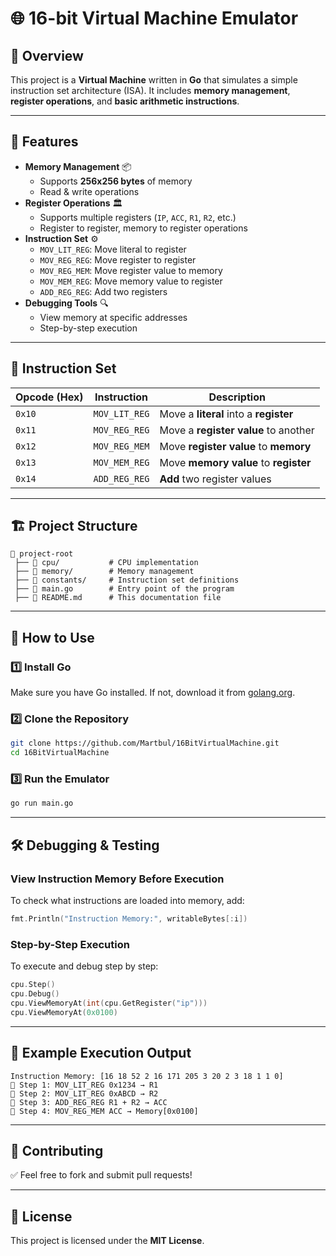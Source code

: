 # 🌐 16-bit Virtual Machine Emulator

## 📌 Overview
This project is a **Virtual Machine** written in **Go** that simulates a simple instruction set architecture (ISA). It includes **memory management**, **register operations**, and **basic arithmetic instructions**.

---

## 🚀 Features
- **Memory Management** 📦
  - Supports **256x256 bytes** of memory
  - Read & write operations
- **Register Operations** 🏛️
  - Supports multiple registers (`IP`, `ACC`, `R1`, `R2`, etc.)
  - Register to register, memory to register operations
- **Instruction Set** ⚙️
  - `MOV_LIT_REG`: Move literal to register
  - `MOV_REG_REG`: Move register to register
  - `MOV_REG_MEM`: Move register value to memory
  - `MOV_MEM_REG`: Move memory value to register
  - `ADD_REG_REG`: Add two registers
- **Debugging Tools** 🔍
  - View memory at specific addresses
  - Step-by-step execution

---

## 📜 Instruction Set

| Opcode (Hex) | Instruction     | Description                            |
|-------------|----------------|----------------------------------------|
| `0x10`      | `MOV_LIT_REG`   | Move a **literal** into a **register** |
| `0x11`      | `MOV_REG_REG`   | Move a **register value** to another  |
| `0x12`      | `MOV_REG_MEM`   | Move **register value** to **memory** |
| `0x13`      | `MOV_MEM_REG`   | Move **memory value** to **register** |
| `0x14`      | `ADD_REG_REG`   | **Add** two register values           |

---

## 🏗️ Project Structure
```
📂 project-root
 ├── 📂 cpu/           # CPU implementation
 ├── 📂 memory/        # Memory management
 ├── 📂 constants/     # Instruction set definitions
 ├── 📜 main.go        # Entry point of the program
 ├── 📜 README.md      # This documentation file
```

---

## 🔧 How to Use

### 1️⃣ **Install Go**
Make sure you have Go installed. If not, download it from [golang.org](https://golang.org/dl/).

### 2️⃣ **Clone the Repository**
```sh
git clone https://github.com/Martbul/16BitVirtualMachine.git
cd 16BitVirtualMachine
```

### 3️⃣ **Run the Emulator**
```sh
go run main.go
```

---

## 🛠️ Debugging & Testing

### **View Instruction Memory Before Execution**
To check what instructions are loaded into memory, add:
```go
fmt.Println("Instruction Memory:", writableBytes[:i])
```

### **Step-by-Step Execution**
To execute and debug step by step:
```go
cpu.Step()
cpu.Debug()
cpu.ViewMemoryAt(int(cpu.GetRegister("ip")))
cpu.ViewMemoryAt(0x0100)
```

---

## 🎯 Example Execution Output
```
Instruction Memory: [16 18 52 2 16 171 205 3 20 2 3 18 1 1 0]
🔹 Step 1: MOV_LIT_REG 0x1234 → R1
🔹 Step 2: MOV_LIT_REG 0xABCD → R2
🔹 Step 3: ADD_REG_REG R1 + R2 → ACC
🔹 Step 4: MOV_REG_MEM ACC → Memory[0x0100]
```

---

## 🤝 Contributing
✅ Feel free to fork and submit pull requests!

---

## 📝 License
This project is licensed under the **MIT License**.

